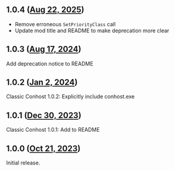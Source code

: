 ## 1.0.4 ([Aug 22, 2025](https://github.com/ramensoftware/windhawk-mods/blob/df270512478c2bfbca51404953790687d18bdc52/mods/classic-conhost.wh.cpp))

- Remove erroneous `SetPriorityClass` call
- Update mod title and README to make deprecation more clear

## 1.0.3 ([Aug 17, 2024](https://github.com/ramensoftware/windhawk-mods/blob/688cd3ace4db50a66fc0952c94aff0f0d6ec5396/mods/classic-conhost.wh.cpp))

Add deprecation notice to README

## 1.0.2 ([Jan 2, 2024](https://github.com/ramensoftware/windhawk-mods/blob/3364f7cc26dee600d37e78786dad9cad23c76e62/mods/classic-conhost.wh.cpp))

Classic Conhost 1.0.2: Explicitly include conhost.exe

## 1.0.1 ([Dec 30, 2023](https://github.com/ramensoftware/windhawk-mods/blob/05d71eae2f79d53e7bf44a53dcac01d3872821e9/mods/classic-conhost.wh.cpp))

Classic Conhost 1.0.1: Add to README

## 1.0.0 ([Oct 21, 2023](https://github.com/ramensoftware/windhawk-mods/blob/ed112acfab6183748181b4922267d7cda4c45a7b/mods/classic-conhost.wh.cpp))

Initial release.
